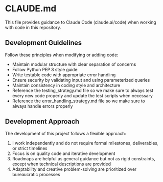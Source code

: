 # CLAUDE.md

This file provides guidance to Claude Code (claude.ai/code) when working with code in this repository.

## Development Guidelines

Follow these principles when modifying or adding code:
- Maintain modular structure with clear separation of concerns
- Follow Python PEP 8 style guide
- Write testable code with appropriate error handling
- Ensure security by validating input and using parameterized queries
- Maintain consistency in coding style and architecture
- Reference the testing_strategy.md file so we make sure to always test every new code properly and update the test scripts when necessary
- Reference the error_handling_strategy.md file so we make sure to always handle errors properly

## Development Approach

The development of this project follows a flexible approach:
1. I work independently and do not require formal milestones, deliverables, or strict timelines
2. Focus is on quality code and iterative development
3. Roadmaps are helpful as general guidance but not as rigid constraints, except when technical descriptions are provided
4. Adaptability and creative problem-solving are prioritized over bureaucratic processes